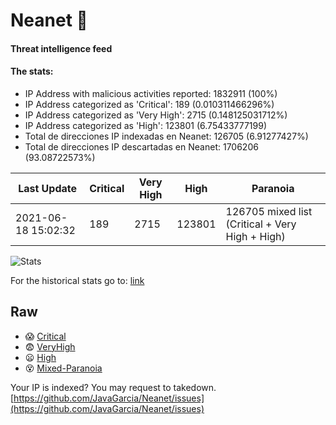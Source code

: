 # Neanet :hocho:
#### Threat intelligence feed
#### The stats:

- IP Address with malicious activities reported: 1832911 (100%)
- IP Address categorized as 'Critical':  189 (0.010311466296%)
- IP Address categorized as 'Very High':  2715 (0.148125031712%)
- IP Address categorized as 'High':  123801 (6.75433777199)
- Total de direcciones IP indexadas en Neanet:  126705 (6.91277427%)
- Total de direcciones IP descartadas en Neanet:  1706206 (93.08722573%)

| Last Update | Critical | Very High | High | Paranoia |
| --- | --- | --- | --- | --- |
| 2021-06-18 15:02:32 | 189 | 2715 | 123801 | 126705 mixed list (Critical + Very High + High)|

![Stats](https://docs.google.com/spreadsheets/d/e/2PACX-1vSnaNMIXVabIpDJjufMlzH7poXnshF3mgd8Is1g9ytUEzVsP5my4Trn8f-xkoLLQ38xpL3HtmUexLo6/pubchart?oid=501124687&format=image)

For the historical stats go to: [link](/stats.csv)
## Raw
- :scream: [Critical](https://raw.githubusercontent.com/JavaGarcia/Neanet/master/blacklists/neanet_critical.txt)
- :fearful: [VeryHigh](https://raw.githubusercontent.com/JavaGarcia/Neanet/master/blacklists/neanet_veryHigh.txtt)
- :frowning: [High](https://raw.githubusercontent.com/JavaGarcia/Neanet/master/blacklists/neanet_high.txt)
- :dizzy_face: [Mixed-Paranoia](https://raw.githubusercontent.com/JavaGarcia/Neanet/master/blacklists/neanet_all.txt)


Your IP is indexed? You may request to takedown. [https://github.com/JavaGarcia/Neanet/issues](https://github.com/JavaGarcia/Neanet/issues)



















































































































































































































































































































































































































































































































































































































































































































































































































































































































































































































































































































































































































































































































































































































































































































































































































































































































































































































































































































































































































































































































































































































































































































































































































































































































































































































































































































































































































































































































































































































































































































































































































































































































































































































































































































































































































































































































































































































































































































































































































































































































































































































































































































































































































































































































































































































































































































































































































































































































































































































































































































































































































































































































































































































































































































































































































































































































































































































































































































































































































































































































































































































































































































































































































































































































































































































































































































































































































































































































































































































































































































































































































































































